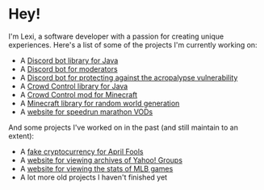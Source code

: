 # Hey!

I'm Lexi, a software developer with a passion for creating unique experiences.
Here's a list of some of the projects I'm currently working on:

- A [Discord bot library for Java](https://github.com/quasicord/quasicord)
- A [Discord bot for moderators](https://github.com/quasicord/quasicolon-bot)
- A [Discord bot for protecting against the acropalypse vulnerability](https://github.com/qixils/anti-acropalypse)
- A [Crowd Control library for Java](https://github.com/qixils/java-crowd-control)
- A [Crowd Control mod for Minecraft](https://github.com/qixils/minecraft-crowdcontrol)
- A [Minecraft library for random world generation](https://github.com/qixils/dimension-generator)
- A [website for speedrun marathon VODs](https://github.com/qixils/kgdq)

And some projects I've worked on in the past (and still maintain to an extent):

- A [fake cryptocurrency for April Fools](https://github.com/qixils/HTSea)
- A [website for viewing archives of Yahoo! Groups](https://github.com/qixils/yahoo-groups-viewer)
- A [website for viewing the stats of MLB games](https://github.com/qixils/mlb-matchup-viewer)
- A lot more old projects I haven't finished yet
